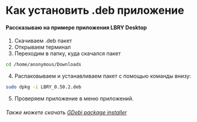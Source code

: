 # Как установить .deb приложение
#### Рассказываю на примере приложения LBRY Desktop

1. Скачиваем .deb пакет
2. Открываем терминал
3. Переходим в папку, куда скачался пакет
```bash
cd /home/anonymous/Downloads
```
4. Распаковываем и устанавливаем пакет с помощью команды внизу:
```bash
sudo dpkg -i LBRY_0.50.2.deb
```
5. Проверяем приложение в меню приложений.

###### Также можете скачать [GDebi package installer](https://duckduckgo.com/?q=%5CGDebi%20package%20installer)
